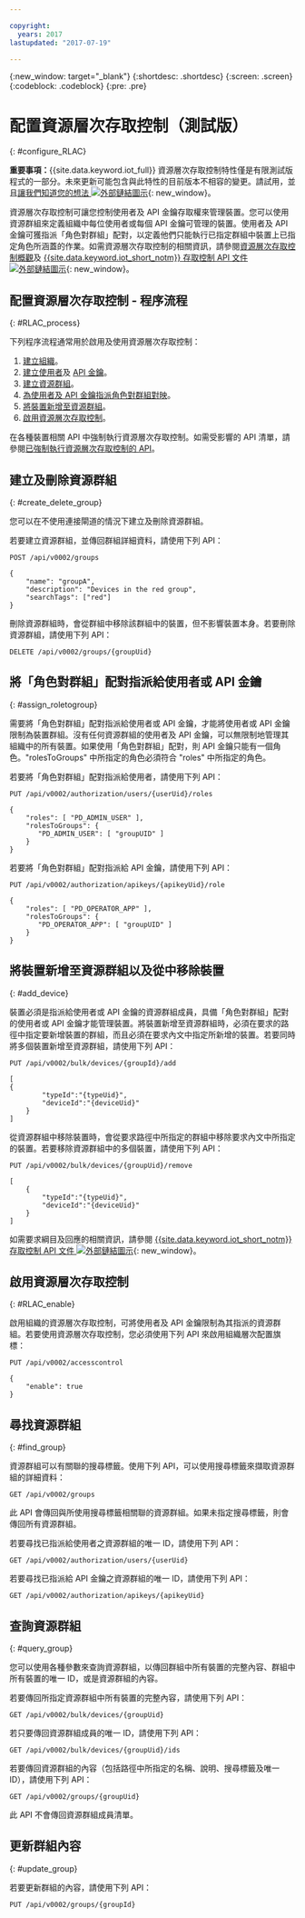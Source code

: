 ```yaml
---

copyright:
  years: 2017
lastupdated: "2017-07-19"

---
```


{:new_window: target="\_blank"}
{:shortdesc: .shortdesc}
{:screen: .screen}
{:codeblock: .codeblock}
{:pre: .pre}

# 配置資源層次存取控制（測試版）
{: #configure_RLAC}

**重要事項：**{{site.data.keyword.iot_full}} 資源層次存取控制特性僅是有限測試版程式的一部分。未來更新可能包含與此特性的目前版本不相容的變更。請試用，並且[讓我們知道您的想法 ![外部鏈結圖示](../../../icons/launch-glyph.svg "外部鏈結圖示")](https://developer.ibm.com/answers/smart-spaces/17/internet-of-things.html){: new_window}。

資源層次存取控制可讓您控制使用者及 API 金鑰存取權來管理裝置。您可以使用資源群組來定義組織中每位使用者或每個 API 金鑰可管理的裝置。使用者及 API 金鑰可獲指派「角色對群組」配對，以定義他們只能執行已指定群組中裝置上已指定角色所涵蓋的作業。如需資源層次存取控制的相關資訊，請參閱[資源層次存取控制概觀](rlac_overview.md)及 [{{site.data.keyword.iot_short_notm}} 存取控制 API 文件 ![外部鏈結圖示](../../../icons/launch-glyph.svg "外部鏈結圖示")](https://docs.internetofthings.ibmcloud.com/apis/swagger/v0002-beta/security-subjects-beta.html){: new_window}。

## 配置資源層次存取控制 - 程序流程
{: #RLAC_process}

下列程序流程通常用於啟用及使用資源層次存取控制：
1. [建立組織](../iotplatform_overview.html#organizations)。
2. [建立使用者](../add_users.html#adding-new-users)及 [API 金鑰](../platform_authorization.html#api-key)。
3. [建立資源群組](rlac.html#create_delete_group)。
4. [為使用者及 API 金鑰指派角色對群組對映](rlac.html#assign_roletoegroup)。
5. [將裝置新增至資源群組](rlac.html#add_device)。
6. [啟用資源層次存取控制](rlac.html#RLAC_enable)。

在各種裝置相關 API 中強制執行資源層次存取控制。如需受影響的 API 清單，請參閱[已強制執行資源層次存取控制的 API](rlac_overview.html#RLAC_enforced_APIs)。

## 建立及刪除資源群組
{: #create_delete_group}

您可以在不使用連接閘道的情況下建立及刪除資源群組。

若要建立資源群組，並傳回群組詳細資料，請使用下列 API：

    POST /api/v0002/groups

    {
        "name": "groupA",
        "description": "Devices in the red group",
        "searchTags": ["red"]
    }

刪除資源群組時，會從群組中移除該群組中的裝置，但不影響裝置本身。若要刪除資源群組，請使用下列 API：

    DELETE /api/v0002/groups/{groupUid}


## 將「角色對群組」配對指派給使用者或 API 金鑰
{: #assign_roletogroup}

需要將「角色對群組」配對指派給使用者或 API 金鑰，才能將使用者或 API 金鑰限制為裝置群組。沒有任何資源群組的使用者及 API 金鑰，可以無限制地管理其組織中的所有裝置。如果使用「角色對群組」配對，則 API 金鑰只能有一個角色。"rolesToGroups" 中所指定的角色必須符合 "roles" 中所指定的角色。

若要將「角色對群組」配對指派給使用者，請使用下列 API：

    PUT /api/v0002/authorization/users/{userUid}/roles

    {
        "roles": [ "PD_ADMIN_USER" ],
        "rolesToGroups": {
           "PD_ADMIN_USER": [ "groupUID" ]
        }
    }



若要將「角色對群組」配對指派給 API 金鑰，請使用下列 API：

    PUT /api/v0002/authorization/apikeys/{apikeyUid}/role

    {
        "roles": [ "PD_OPERATOR_APP" ],
        "rolesToGroups": {
           "PD_OPERATOR_APP": [ "groupUID" ]
        }
    }

## 將裝置新增至資源群組以及從中移除裝置
{: #add_device}

裝置必須是指派給使用者或 API 金鑰的資源群組成員，具備「角色對群組」配對的使用者或 API 金鑰才能管理裝置。將裝置新增至資源群組時，必須在要求的路徑中指定要新增裝置的群組，而且必須在要求內文中指定所新增的裝置。若要同時將多個裝置新增至資源群組，請使用下列 API：

    PUT /api/v0002/bulk/devices/{groupId}/add

    [
    {
            "typeId":"{typeUid}",
            "deviceId":"{deviceUid}"
        }
    ]

從資源群組中移除裝置時，會從要求路徑中所指定的群組中移除要求內文中所指定的裝置。若要移除資源群組中的多個裝置，請使用下列 API：

    PUT /api/v0002/bulk/devices/{groupUid}/remove

    [
	    {
            "typeId":"{typeUid}",
            "deviceId":"{deviceUid}"
        }
    ]

如需要求綱目及回應的相關資訊，請參閱 [{{site.data.keyword.iot_short_notm}} 存取控制 API 文件 ![外部鏈結圖示](../../../icons/launch-glyph.svg "外部鏈結圖示")](https://docs.internetofthings.ibmcloud.com/apis/swagger/v0002-beta/security-subjects-beta.html){: new_window}。

## 啟用資源層次存取控制
{: #RLAC_enable}

啟用組織的資源層次存取控制，可將使用者及 API 金鑰限制為其指派的資源群組。若要使用資源層次存取控制，您必須使用下列 API 來啟用組織層次配置旗標：

    PUT /api/v0002/accesscontrol

    {
        "enable": true
    }

## 尋找資源群組
{: #find_group}

資源群組可以有關聯的搜尋標籤。使用下列 API，可以使用搜尋標籤來擷取資源群組的詳細資料：

    GET /api/v0002/groups

此 API 會傳回與所使用搜尋標籤相關聯的資源群組。如果未指定搜尋標籤，則會傳回所有資源群組。

若要尋找已指派給使用者之資源群組的唯一 ID，請使用下列 API：

    GET /api/v0002/authorization/users/{userUid}

若要尋找已指派給 API 金鑰之資源群組的唯一 ID，請使用下列 API：

    GET /api/v0002/authorization/apikeys/{apikeyUid}


## 查詢資源群組
{: #query_group}

您可以使用各種參數來查詢資源群組，以傳回群組中所有裝置的完整內容、群組中所有裝置的唯一 ID，或是資源群組的內容。

若要傳回所指定資源群組中所有裝置的完整內容，請使用下列 API：

    GET /api/v0002/bulk/devices/{groupUid}

若只要傳回資源群組成員的唯一 ID，請使用下列 API：

    GET /api/v0002/bulk/devices/{groupUid}/ids

若要傳回資源群組的內容（包括路徑中所指定的名稱、說明、搜尋標籤及唯一 ID），請使用下列 API：

    GET /api/v0002/groups/{groupUid}

此 API 不會傳回資源群組成員清單。

## 更新群組內容
{: #update_group}

若要更新群組的內容，請使用下列 API：

    PUT /api/v0002/groups/{groupId}

